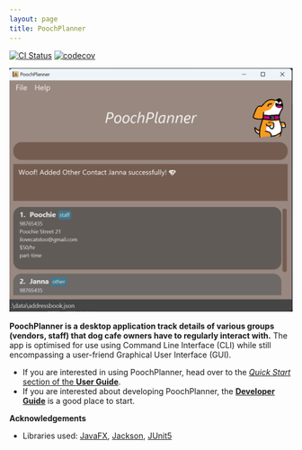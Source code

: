 ```yaml
---
layout: page
title: PoochPlanner
---
```


[![CI Status](https://github.com/se-edu/addressbook-level3/workflows/Java%20CI/badge.svg)](https://github.com/se-edu/addressbook-level3/actions)
[![codecov](https://codecov.io/gh/se-edu/addressbook-level3/branch/master/graph/badge.svg)](https://codecov.io/gh/se-edu/addressbook-level3)

![Ui](images/Ui.png)

**PoochPlanner is a desktop application track details of various groups (vendors, staff) that dog cafe owners have to regularly interact with.** The app is optimised for use using Command Line Interface (CLI) while still encompassing a user-friend Graphical User Interface (GUI).

* If you are interested in using PoochPlanner, head over to the [_Quick Start_ section of the **User Guide**](UserGuide.html#quick-start).
* If you are interested about developing PoochPlanner, the [**Developer Guide**](DeveloperGuide.html) is a good place to start.


**Acknowledgements**

* Libraries used: [JavaFX](https://openjfx.io/), [Jackson](https://github.com/FasterXML/jackson), [JUnit5](https://github.com/junit-team/junit5)
